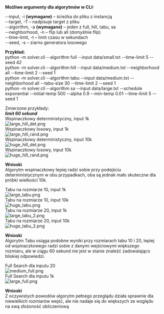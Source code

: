 **Możliwe argumenty dla algorytmów w CLI:**

--input, -i **(wymagane)** – ścieżka do pliku z instancją<br>
--target, -T – nadpisuje target z pliku<br>
--algorithm, -a **(wymagane)** – jeden z full, hill, tabu, sa<br>
--neighborhood, -n – flip lub all (domyślnie flip)<br>
--time-limit, -t – limit czasu w sekundach<br>
--seed, -s – ziarno generatora losowego<br>

**Przykład:**<br>
python -m solver.cli --algorithm full --input data/small.txt --time-limit 5 --seed 42<br>
python -m solver.cli --algorithm hill --input data/medium.txt --neighborhood all --time-limit 2 --seed 1<br>
python -m solver.cli --algorithm tabu --input data/medium.txt --neighborhood all --tabu-size 30 --time-limit 2 --seed 1<br>
python -m solver.cli --algorithm sa --input data/large.txt --schedule exponential --initial-temp 500 --alpha 0.9 --min-temp 0.01 --time-limit 5 --seed 1<br>

Zmierzone przykłady:<br>
**_limit 60 sekund_**<br>
Wspinaczkowy deterministyczny, input 1k<br>
![large_hill_det.png](assets%2Flarge_hill_det.png)<br>
Wspinaczkowy losowy, input 1k<br>
![large_hill_rand.png](assets%2Flarge_hill_rand.png)<br>
Wspinaczkowy deterministyczny, input 10k<br>
![huge_hill_det.png](assets%2Fhuge_hill_det.png)<br>
Wspinaczkowy losowy, input 10k<br>
![huge_hill_rand.png](assets%2Fhuge_hill_rand.png)<br>

**Wnioski**<br>
Algorytm wspinaczkowy lepiej radzi sobie przy podejściu deterministycznym 
w obu przypadkach, oba są jednak mało skuteczne dla próbki wielkości 10k.<br>

Tabu na rozmiarze 10, input 1k <br>
![large_tabu.png](assets%2Flarge_tabu.png)<br>
Tabu na rozmiarze 10, input 10k <br>
![huge_tabu.png](assets%2Fhuge_tabu.png)<br>
Tabu na rozmiarze 20, input 1k <br>
![large_tabu_2.png](assets%2Flarge_tabu_2.png)<br>
Tabu na rozmiarze 20, input 10k <br>
![huge_tabu_2.png](assets%2Fhuge_tabu_2.png)<br>

**Wnioski**<br>
Algorytm Tabu osiąga podobne wyniki przy rozmiarach tabu 10 i 20, lepiej od wspinaczkowego radzi sobie z danymi wejściowymi 
większego rozmiaru, ale w ciągu 60 sekund nie jest w stanie znaleźć zadowalająco bliskiej odpowiedzi.<br>

Full Search dla inputu 20 <br>
![medium_full.png](assets%2Fmedium_full.png)<br>
Full Search dla inputu 1k <br>
![large_full.png](assets%2Flarge_full.png)<br>

**Wnioski**<br>
Z oczywistych powodów algorytm pełnego przeglądu działa sprawnie dla niewielkich rozmiarów wejść,
ale nie nadaje się do większych ze względu na swą złożoność obliczeniową<br>
